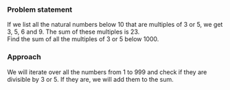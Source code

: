 ### Problem statement ###

If we list all the natural numbers below 10 that are multiples of 3 or 5, we get 3, 5, 6 and 9. The sum of these multiples is 23.<br>
Find the sum of all the multiples of 3 or 5 below 1000.


### Approach ###
We will iterate over all the numbers from 1 to 999 and check if they are divisible by 3 or 5. If they are, we will add them to the sum.